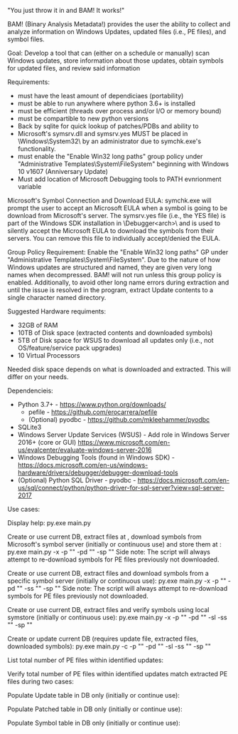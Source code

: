 "You just throw it in and BAM! It works!"

BAM! (Binary Analysis Metadata!) provides the user the ability to collect and analyze information on Windows Updates, 
updated files (i.e., PE files), and symbol files. 

Goal:
    Develop a tool that can (either on a schedule or manually) scan Windows updates, store
    information about those updates, obtain symbols for updated files, and review said information

Requirements:
* must have the least amount of dependiciaes (portability)
* must be able to run anywhere where python 3.6+ is installed
* must be efficient (threads over process and/or I/O or memory bound) 
* must be compartible to new python versions
* Back by sqlite for quick lookup of patches/PDBs and ability to 
* Microsoft's symsrv.dll and symsrv.yes MUST be placed in \Windows\System32\ by an administrator due to symchk.exe's functionality. 
* must enable the "Enable Win32 long paths" group policy under "Administrative Templates\System\FileSystem" beginning with Windows 10 v1607 (Anniversary Update)
* Must add location of Microsoft Debugging tools to PATH evnrionment variable


Microsoft's Symbol Connection and Download EULA:
symchk.exe will prompt the user to accept an Microsoft EULA when a symbol is going to be download from Microsoft's server. The symsrv.yes file (i.e., the YES file) is part of the Windows SDK installation in \Debugger\<arch>\ and is used to silently accept the Microsoft EULA to download the symbols from their servers. You can remove this file to individually accept/denied the EULA. 

Group Policy Requirement: Enable the "Enable Win32 long paths" GP under "Administrative Templates\System\FileSystem".
Due to the nature of how Windows updates are structured and named, they are given very long names when decompressed. BAM! will not run unless this group policy is enabled. Additionally, to avoid other long name errors during extraction and until the issue is resolved in the program, extract Update contents to a single character named directory.

Suggested Hardware requiments:
* 32GB of RAM
* 10TB of Disk space (extracted contents and downloaded symbols)
* 5TB of Disk space for WSUS to download all updates only (i.e., not OS/feature/service pack upgrades)
* 10 Virtual Processors

Needed disk space depends on what is downloaded and extracted. This will differ on your needs.

Dependencieis:
* Python 3.7+ - https://www.python.org/downloads/
    * pefile - https://github.com/erocarrera/pefile
    * (Optional) pyodbc - https://github.com/mkleehammer/pyodbc
* SQLite3
* Windows Server Update Services (WSUS)  - Add role in Windows Server 2016+ (core or GUI) https://www.microsoft.com/en-us/evalcenter/evaluate-windows-server-2016
* Windows Debugging Tools (found in Windows SDK) - https://docs.microsoft.com/en-us/windows-hardware/drivers/debugger/debugger-download-tools
* (Optional) Python SQL Driver - pyodbc - https://docs.microsoft.com/en-us/sql/connect/python/python-driver-for-sql-server?view=sql-server-2017

Use cases:

Display help:
py.exe main.py

Create or use current DB, extract files at <path to updates>, download symbols from Microsoft's symbol server (initially or continuous use) and store them at <path to where syms are to be stored>: 
py.exe main.py -x -p "<path to updates>" -pd "<path to extract files too>" -sp "<path to where syms are to be stored>"
Side note: The script will always attempt to re-download symbols for PE files previously not downloaded.

Create or use current DB, extract files and download symbols from a specific symbol server (initially or continuous use): 
py.exe main.py -x -p "<path to updates>" -pd "<path to extract files too>" -ss "<symstore location>" -sp "<path to where syms are to be stored>"
Side note: The script will always attempt to re-download symbols for PE files previously not downloaded.

Create or use current DB, extract files and verify symbols using local symstore (initially or continuous use): 
py.exe main.py -x -p "<path to updates>" -pd "<path to extract files too>" -sl -ss "<directory path to symstore location or symbol location>" -sp "<path to where syms are to be stored>"

Create or update current DB (requires update file, extracted files, downloaded symbols):
py.exe main.py -c -p "<path to updates>" -pd "<path to extract files too>" -sl -ss "<directory path to symstore location or symbol location>" -sp "<path to where syms are to be stored>"

List total number of PE files within identified updates:

Verify total number of PE files within identified updates match extracted PE files
during two cases:

Populate Update table in DB only (initially or continue use):

Populate Patched table in DB only (initially or continue use):

Populate Symbol table in DB only (initially or continue use):









